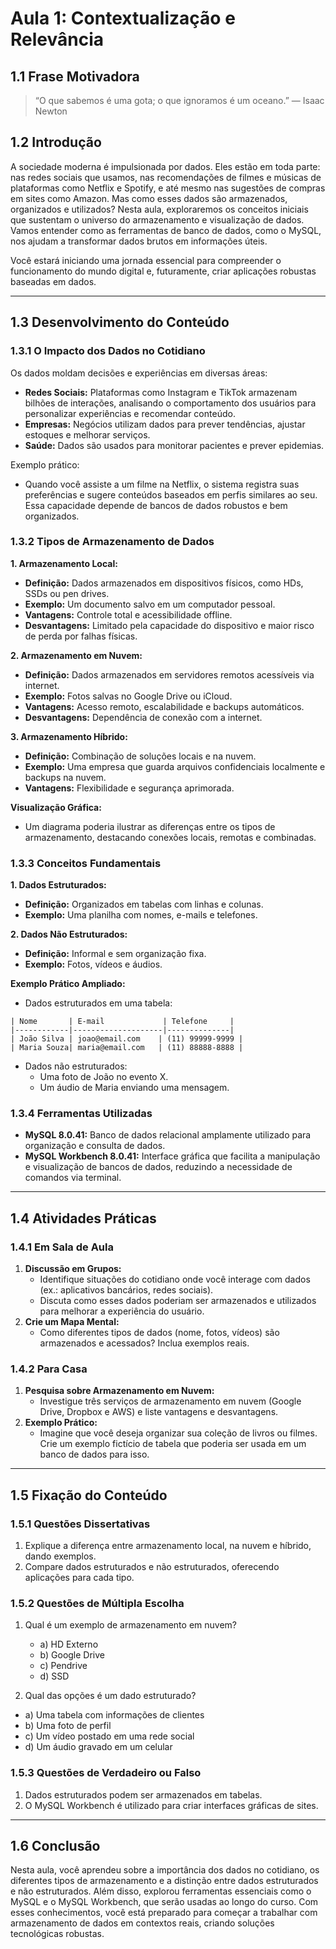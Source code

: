 # Aula 1: Contextualização e Relevância

## 1.1 Frase Motivadora

> “O que sabemos é uma gota; o que ignoramos é um oceano.” — Isaac Newton

## 1.2 Introdução

A sociedade moderna é impulsionada por dados. Eles estão em toda parte: nas redes sociais que usamos, nas recomendações de filmes e músicas de plataformas como Netflix e Spotify, e até mesmo nas sugestões de compras em sites como Amazon. Mas como esses dados são armazenados, organizados e utilizados? Nesta aula, exploraremos os conceitos iniciais que sustentam o universo do armazenamento e visualização de dados. Vamos entender como as ferramentas de banco de dados, como o MySQL, nos ajudam a transformar dados brutos em informações úteis.

Você estará iniciando uma jornada essencial para compreender o funcionamento do mundo digital e, futuramente, criar aplicações robustas baseadas em dados.

------

## 1.3 Desenvolvimento do Conteúdo

### 1.3.1 O Impacto dos Dados no Cotidiano

Os dados moldam decisões e experiências em diversas áreas:

- **Redes Sociais:** Plataformas como Instagram e TikTok armazenam bilhões de interações, analisando o comportamento dos usuários para personalizar experiências e recomendar conteúdo.
- **Empresas:** Negócios utilizam dados para prever tendências, ajustar estoques e melhorar serviços.
- **Saúde:** Dados são usados para monitorar pacientes e prever epidemias.

Exemplo prático:

- Quando você assiste a um filme na Netflix, o sistema registra suas preferências e sugere conteúdos baseados em perfis similares ao seu. Essa capacidade depende de bancos de dados robustos e bem organizados.

### 1.3.2 Tipos de Armazenamento de Dados

**1. Armazenamento Local:**

- **Definição:** Dados armazenados em dispositivos físicos, como HDs, SSDs ou pen drives.
- **Exemplo:** Um documento salvo em um computador pessoal.
- **Vantagens:** Controle total e acessibilidade offline.
- **Desvantagens:** Limitado pela capacidade do dispositivo e maior risco de perda por falhas físicas.

**2. Armazenamento em Nuvem:**

- **Definição:** Dados armazenados em servidores remotos acessíveis via internet.
- **Exemplo:** Fotos salvas no Google Drive ou iCloud.
- **Vantagens:** Acesso remoto, escalabilidade e backups automáticos.
- **Desvantagens:** Dependência de conexão com a internet.

**3. Armazenamento Híbrido:**

- **Definição:** Combinação de soluções locais e na nuvem.
- **Exemplo:** Uma empresa que guarda arquivos confidenciais localmente e backups na nuvem.
- **Vantagens:** Flexibilidade e segurança aprimorada.

**Visualização Gráfica:**

- Um diagrama poderia ilustrar as diferenças entre os tipos de armazenamento, destacando conexões locais, remotas e combinadas.

### 1.3.3 Conceitos Fundamentais

**1. Dados Estruturados:**

- **Definição:** Organizados em tabelas com linhas e colunas.
- **Exemplo:** Uma planilha com nomes, e-mails e telefones.

**2. Dados Não Estruturados:**

- **Definição:** Informal e sem organização fixa.
- **Exemplo:** Fotos, vídeos e áudios.

**Exemplo Prático Ampliado:**

- Dados estruturados em uma tabela:

```plaintext
| Nome       | E-mail             | Telefone     |
|------------|--------------------|--------------|
| João Silva | joao@email.com    | (11) 99999-9999 |
| Maria Souza| maria@email.com   | (11) 88888-8888 |
```

- Dados não estruturados:
  - Uma foto de João no evento X.
  - Um áudio de Maria enviando uma mensagem.

### 1.3.4 Ferramentas Utilizadas

- **MySQL 8.0.41:** Banco de dados relacional amplamente utilizado para organização e consulta de dados.
- **MySQL Workbench 8.0.41:** Interface gráfica que facilita a manipulação e visualização de bancos de dados, reduzindo a necessidade de comandos via terminal.

------

## 1.4 Atividades Práticas

### 1.4.1 Em Sala de Aula

1. **Discussão em Grupos:**
   - Identifique situações do cotidiano onde você interage com dados (ex.: aplicativos bancários, redes sociais).
   - Discuta como esses dados poderiam ser armazenados e utilizados para melhorar a experiência do usuário.
2. **Crie um Mapa Mental:**
   - Como diferentes tipos de dados (nome, fotos, vídeos) são armazenados e acessados? Inclua exemplos reais.

### 1.4.2 Para Casa

1. **Pesquisa sobre Armazenamento em Nuvem:**
   - Investigue três serviços de armazenamento em nuvem (Google Drive, Dropbox e AWS) e liste vantagens e desvantagens.
2. **Exemplo Prático:**
   - Imagine que você deseja organizar sua coleção de livros ou filmes. Crie um exemplo fictício de tabela que poderia ser usada em um banco de dados para isso.

------

## 1.5 Fixação do Conteúdo

### 1.5.1 Questões Dissertativas

1. Explique a diferença entre armazenamento local, na nuvem e híbrido, dando exemplos.
2. Compare dados estruturados e não estruturados, oferecendo aplicações para cada tipo.

### 1.5.2 Questões de Múltipla Escolha

1. Qual é um exemplo de armazenamento em nuvem?
   - a) HD Externo
   - b) Google Drive
   - c) Pendrive
   - d) SSD

2. Qual das opções é um dado estruturado?

- a) Uma tabela com informações de clientes
- b) Uma foto de perfil
- c) Um vídeo postado em uma rede social
- d) Um áudio gravado em um celular

### 1.5.3 Questões de Verdadeiro ou Falso

1. Dados estruturados podem ser armazenados em tabelas. 
2. O MySQL Workbench é utilizado para criar interfaces gráficas de sites.

------

## 1.6 Conclusão

Nesta aula, você aprendeu sobre a importância dos dados no cotidiano, os diferentes tipos de armazenamento e a distinção entre dados estruturados e não estruturados. Além disso, explorou ferramentas essenciais como o MySQL e o MySQL Workbench, que serão usadas ao longo do curso. Com esses conhecimentos, você está preparado para começar a trabalhar com armazenamento de dados em contextos reais, criando soluções tecnológicas robustas.